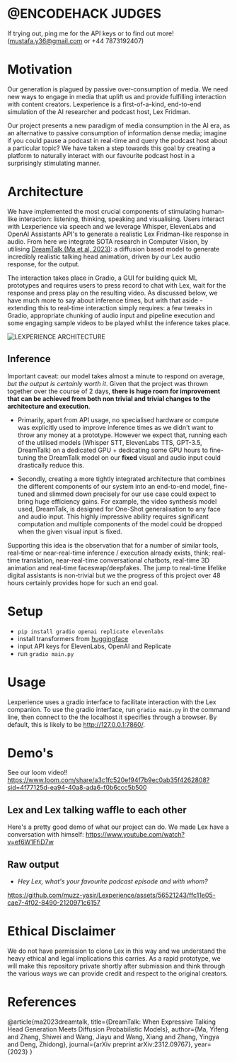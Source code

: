 # @ENCODEHACK JUDGES
If trying out, ping me for the API keys or to find out more! (mustafa.y36@gmail.com or +44 7873192407)

# Motivation

Our generation is plagued by passive over-consumption of media. We need new ways to engage in media that uplift us and provide fulfilling interaction with content creators. Lexperience is a first-of-a-kind, end-to-end simulation of the AI researcher and podcast host, Lex Fridman. 

Our project presents a new paradigm of media consumption in the AI era, as an alternative to passive consumption of information dense media; imagine if you could pause a podcast in real-time and query the podcast host about a particular topic? We have taken a step towards this goal by creating a platform to naturally interact with our favourite podcast host in a surprisingly stimulating manner.

# Architecture 

We have implemented the most crucial components of stimulating human-like interaction: listening, thinking, speaking and visualising. Users interact with Lexperience via speech and we leverage Whisper, ElevenLabs and OpenAI Assistants API's to generate a realistic Lex Fridman-like response in audio. From here we integrate SOTA research in Computer Vision, by utilising [DreamTalk (Ma et al, 2023)](https://dreamtalk-project.github.io/): a diffusion based model to generate incredibly realistic talking head animation, driven by our Lex audio response, for the output.

The interaction takes place in Gradio, a GUI for building quick ML prototypes and requires users to press record to chat with Lex, wait for the response and press play on the resulting video. As discussed below, we have much more to say about inference times, but with that aside - extending this to real-time interaction simply requires: a few tweaks in Gradio, appropriate chunking of audio input and pipeline execution and some engaging sample videos to be played whilst the inference takes place.

![LEXPERIENCE ARCHITECTURE](https://github.com/muzz-yasir/Lexperience/assets/56521243/5aa3954d-4fec-48a3-a7bc-f6985b215319)

## Inference

Important caveat: our model takes almost a minute to respond on average, *but the output is certainly worth it*. Given that the project was thrown together over the course of 2 days, **there is huge room for improvement that can be achieved from both non trivial and trivial changes to the architecture and execution**.

- Primarily, apart from API usage, no specialised hardware or compute was explicitly used to improve inference times as we didn't want to throw any money at a prototype. However we expect that, running each of the utilised models (Whisper STT, ElevenLabs TTS, GPT-3.5, DreamTalk) on a dedicated GPU + dedicating some GPU hours to fine-tuning the DreamTalk model on our **fixed** visual and audio input could drastically reduce this.

- Secondly, creating a more tightly integrated architecture that combines the different components of our system into an end-to-end model, fine-tuned and slimmed down precisely for our use case could expect to bring huge efficiency gains. For example, the video synthesis model used, DreamTalk, is designed for One-Shot generalisation to any face and audio input. This highly impressive ability requires significant computation and multiple components of the model could be dropped when the given visual input is fixed.

Supporting this idea is the observation that for a number of similar tools, real-time or near-real-time inference / execution already exists, think; real-time translation, near-real-time conversational chatbots, real-time 3D animation and real-time faceswap/deepfakes. The jump to real-time lifelike digital assistants is non-trivial but we the progress of this project over 48 hours certainly provides hope for such an end goal.

# Setup
- `pip install gradio openai replicate elevenlabs`
- install transformers from [huggingface](https://huggingface.co/docs/transformers/en/installation)
- input API keys for ElevenLabs, OpenAI and Replicate 
- run `gradio main.py`

# Usage
Lexperience uses a gradio interface to facilitate interaction with the Lex companion. To use the gradio interface, run `gradio main.py` in the command line, then connect to the the localhost it specifies through a browser. By default, this is likely to be http://127.0.0.1:7860/.

# Demo's
See our loom video!!
https://www.loom.com/share/a3c1fc520ef94f7b9ec0ab35f4262808?sid=4f77125d-ea94-40a8-ada6-f0b6ccc5b500

## Lex and Lex talking waffle to each other
Here's a pretty good demo of what our project can do. We made Lex have a conversation with himself: https://www.youtube.com/watch?v=ef6W1FfiD7w

## Raw output 
- *Hey Lex, what's your favourite podcast episode and with whom?*

https://github.com/muzz-yasir/Lexperience/assets/56521243/ffc11e05-cae7-4f02-8490-2120971c6157

# Ethical Disclaimer
We do not have permission to clone Lex in this way and we understand the heavy ethical and legal implications this carries. As a rapid prototype, we will make this repository private shortly after submission and think through the various ways we can provide credit and respect to the original creators.

# References

@article{ma2023dreamtalk,
title={DreamTalk: When Expressive Talking Head Generation Meets Diffusion Probabilistic Models},
author={Ma, Yifeng and Zhang, Shiwei and Wang, Jiayu and Wang, Xiang and Zhang, Yingya and Deng, Zhidong},
journal={arXiv preprint arXiv:2312.09767},
year={2023}
}
